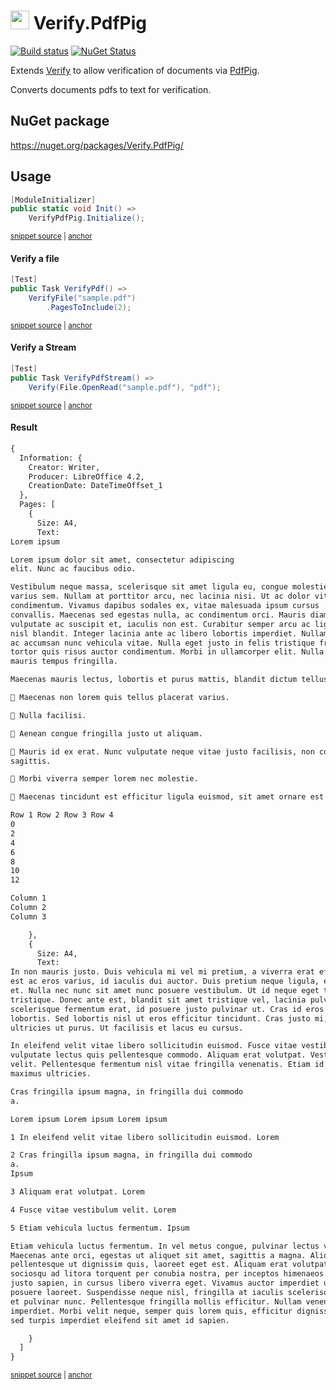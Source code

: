 # <img src="/src/icon.png" height="30px"> Verify.PdfPig

[![Build status](https://ci.appveyor.com/api/projects/status/c2h902l25lpel78q?svg=true)](https://ci.appveyor.com/project/SimonCropp/Verify-PdfPig)
[![NuGet Status](https://img.shields.io/nuget/v/Verify.PdfPig.svg)](https://www.nuget.org/packages/Verify.PdfPig/)

Extends [Verify](https://github.com/VerifyTests/Verify) to allow verification of documents via [PdfPig](https://github.com/UglyToad/PdfPig).

Converts documents pdfs to text for verification.


## NuGet package

https://nuget.org/packages/Verify.PdfPig/


## Usage

<!-- snippet: enable -->
<a id='snippet-enable'></a>
```cs
[ModuleInitializer]
public static void Init() =>
    VerifyPdfPig.Initialize();
```
<sup><a href='/src/Tests/ModuleInitializer.cs#L3-L9' title='Snippet source file'>snippet source</a> | <a href='#snippet-enable' title='Start of snippet'>anchor</a></sup>
<!-- endSnippet -->


#### Verify a file

<!-- snippet: VerifyPdf -->
<a id='snippet-verifypdf'></a>
```cs
[Test]
public Task VerifyPdf() =>
    VerifyFile("sample.pdf")
        .PagesToInclude(2);
```
<sup><a href='/src/Tests/Samples.cs#L4-L11' title='Snippet source file'>snippet source</a> | <a href='#snippet-verifypdf' title='Start of snippet'>anchor</a></sup>
<!-- endSnippet -->


#### Verify a Stream

<!-- snippet: VerifyPdfStream -->
<a id='snippet-verifypdfstream'></a>
```cs
[Test]
public Task VerifyPdfStream() =>
    Verify(File.OpenRead("sample.pdf"), "pdf");
```
<sup><a href='/src/Tests/Samples.cs#L13-L19' title='Snippet source file'>snippet source</a> | <a href='#snippet-verifypdfstream' title='Start of snippet'>anchor</a></sup>
<!-- endSnippet -->


#### Result

<!-- snippet: Samples.VerifyPdf.verified.txt -->
<a id='snippet-Samples.VerifyPdf.verified.txt'></a>
```txt
{
  Information: {
    Creator: Writer,
    Producer: LibreOffice 4.2,
    CreationDate: DateTimeOffset_1
  },
  Pages: [
    {
      Size: A4,
      Text:
Lorem ipsum

Lorem ipsum dolor sit amet, consectetur adipiscing
elit. Nunc ac faucibus odio.

Vestibulum neque massa, scelerisque sit amet ligula eu, congue molestie mi. Praesent ut
varius sem. Nullam at porttitor arcu, nec lacinia nisi. Ut ac dolor vitae odio interdum
condimentum. Vivamus dapibus sodales ex, vitae malesuada ipsum cursus
convallis. Maecenas sed egestas nulla, ac condimentum orci. Mauris diam felis,
vulputate ac suscipit et, iaculis non est. Curabitur semper arcu ac ligula semper, nec luctus
nisl blandit. Integer lacinia ante ac libero lobortis imperdiet. Nullam mollis convallis ipsum,
ac accumsan nunc vehicula vitae. Nulla eget justo in felis tristique fringilla. Morbi sit amet
tortor quis risus auctor condimentum. Morbi in ullamcorper elit. Nulla iaculis tellus sit amet
mauris tempus fringilla.

Maecenas mauris lectus, lobortis et purus mattis, blandit dictum tellus.

 Maecenas non lorem quis tellus placerat varius.

 Nulla facilisi.

 Aenean congue fringilla justo ut aliquam.

 Mauris id ex erat. Nunc vulputate neque vitae justo facilisis, non condimentum ante
sagittis.

 Morbi viverra semper lorem nec molestie.

 Maecenas tincidunt est efficitur ligula euismod, sit amet ornare est vulputate.

Row 1 Row 2 Row 3 Row 4
0
2
4
6
8
10
12

Column 1
Column 2
Column 3

    },
    {
      Size: A4,
      Text:
In non mauris justo. Duis vehicula mi vel mi pretium, a viverra erat efficitur. Cras aliquam
est ac eros varius, id iaculis dui auctor. Duis pretium neque ligula, et pulvinar mi placerat
et. Nulla nec nunc sit amet nunc posuere vestibulum. Ut id neque eget tortor mattis
tristique. Donec ante est, blandit sit amet tristique vel, lacinia pulvinar arcu. Pellentesque
scelerisque fermentum erat, id posuere justo pulvinar ut. Cras id eros sed enim aliquam
lobortis. Sed lobortis nisl ut eros efficitur tincidunt. Cras justo mi, porttitor quis mattis vel,
ultricies ut purus. Ut facilisis et lacus eu cursus.

In eleifend velit vitae libero sollicitudin euismod. Fusce vitae vestibulum velit. Pellentesque
vulputate lectus quis pellentesque commodo. Aliquam erat volutpat. Vestibulum in egestas
velit. Pellentesque fermentum nisl vitae fringilla venenatis. Etiam id mauris vitae orci
maximus ultricies.

Cras fringilla ipsum magna, in fringilla dui commodo
a.

Lorem ipsum Lorem ipsum Lorem ipsum

1 In eleifend velit vitae libero sollicitudin euismod. Lorem

2 Cras fringilla ipsum magna, in fringilla dui commodo
a.
Ipsum

3 Aliquam erat volutpat. Lorem

4 Fusce vitae vestibulum velit. Lorem

5 Etiam vehicula luctus fermentum. Ipsum

Etiam vehicula luctus fermentum. In vel metus congue, pulvinar lectus vel, fermentum dui.
Maecenas ante orci, egestas ut aliquet sit amet, sagittis a magna. Aliquam ante quam,
pellentesque ut dignissim quis, laoreet eget est. Aliquam erat volutpat. Class aptent taciti
sociosqu ad litora torquent per conubia nostra, per inceptos himenaeos. Ut ullamcorper
justo sapien, in cursus libero viverra eget. Vivamus auctor imperdiet urna, at pulvinar leo
posuere laoreet. Suspendisse neque nisl, fringilla at iaculis scelerisque, ornare vel dolor. Ut
et pulvinar nunc. Pellentesque fringilla mollis efficitur. Nullam venenatis commodo
imperdiet. Morbi velit neque, semper quis lorem quis, efficitur dignissim ipsum. Ut ac lorem
sed turpis imperdiet eleifend sit amet id sapien.

    }
  ]
}
```
<sup><a href='/src/Tests/Samples.VerifyPdf.verified.txt#L1-L100' title='Snippet source file'>snippet source</a> | <a href='#snippet-Samples.VerifyPdf.verified.txt' title='Start of snippet'>anchor</a></sup>
<!-- endSnippet -->
